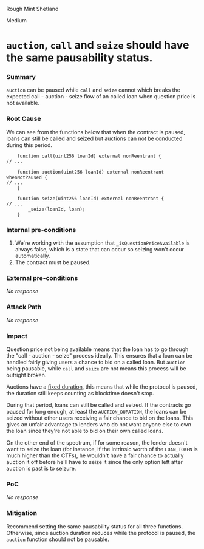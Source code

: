 Rough Mint Shetland

Medium

# `auction`, `call` and `seize` should have the same pausability status.

### Summary

`auction` can be paused while `call` and `seize` cannot which breaks the expected call - auction - seize flow of an called loan when question price is not available. 

### Root Cause

We can see from the functions below that when the contract is paused, loans can still be called and seized but auctions can not be conducted during this period.

```solidity
    function call(uint256 loanId) external nonReentrant {
// ...
```

```solidity
    function auction(uint256 loanId) external nonReentrant whenNotPaused {
// ...
    }
```

```solidity
    function seize(uint256 loanId) external nonReentrant {
// ...
        _seize(loanId, loan);
    }
```


### Internal pre-conditions

1. We're working with the assumption that `_isQuestionPriceAvailable` is always false, which is a state that can occur so seizing won't occur automatically.
2. The contract must be paused.

### External pre-conditions

_No response_

### Attack Path

_No response_

### Impact

Question price not being available means that the loan has to go through the "call - auction - seize" process ideally. This ensures that a loan can be handled fairly giving users a chance to bid on a called loan. But `auction` being pausable, while `call` and `seize` are not means this process will be outright broken. 

Auctions have a [fixed duration](https://github.com/sherlock-audit/2024-09-predict-fun/blob/41e70f9eed3f00dd29aba4038544150f5b35dccb/predict-dot-loan/contracts/PredictDotLoan.sol#L47), this means that while the protocol is paused, the duration still keeps counting as blocktime doesn't stop. 

During that period, loans can still be called and seized. If the contracts go paused for long enough, at least the `AUCTION_DURATION`, the loans can be seized without other users receiving a fair chance to bid on the loans. This gives an unfair advantage to lenders who do not want anyone else to own the loan since they're not able to bid on their own called loans.

On the other end of the spectrum, if for some reason, the lender doesn't want to seize the loan (for instance, if the intrinsic worth of the `LOAN_TOKEN` is much higher than the CTFs),  he wouldn't have a fair chance to actually auction it off before he'll have to seize it since the only option left after auction is past is to seizure. 

### PoC

_No response_

### Mitigation

Recommend setting the same pausability status for all three functions. Otherwise, since auction duration reduces while the protocol is paused, the `auction` function should not be pausable.